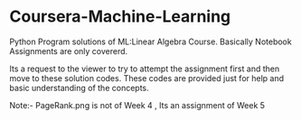 # Coursera-Machine-Learning
Python Program solutions of ML:Linear Algebra Course.
Basically Notebook Assignments are only covererd.

Its a request to the viewer to try to attempt the assignment first and then move to these solution codes.
These codes are provided just for help and basic understanding of the concepts.


Note:- PageRank.png is not of Week 4 , Its an assignment of Week 5
